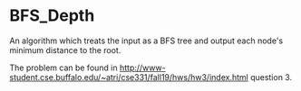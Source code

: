 # BFS_Depth
An algorithm which treats the input as a BFS tree and output each node's minimum distance to the root.

The problem can be found in http://www-student.cse.buffalo.edu/~atri/cse331/fall19/hws/hw3/index.html question 3.
